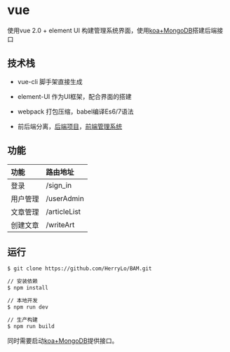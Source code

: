 # vue

使用vue 2.0 + element UI 构建管理系统界面，使用[koa+MongoDB](https://github.com/HerryLo/koa-mongoDB.git)搭建后端接口

## 技术栈
  * vue-cli 脚手架直接生成
  
  * element-UI 作为UI框架，配合界面的搭建
  
  * webpack 打包压缩，babel编译Es6/7语法
  
  * 前后端分离，[后端项目](https://github.com/HerryLo/koa-mongoDB.git)，[前端管理系统](https://github.com/HerryLo/vue-Bam)

## 功能
| 功能 |  路由地址 |
|:------|:-------|
|登录    | /sign_in   | 
|用户管理 | /userAdmin |
|文章管理 | /articleList |
|创建文章 | /writeArt |

## 运行

``` bash
$ git clone https://github.com/HerryLo/BAM.git

// 安装依赖
$ npm install 

// 本地开发
$ npm run dev 

// 生产构建
$ npm run build
```

同时需要启动[koa+MongoDB](https://github.com/HerryLo/koa-mongoDB.git)提供接口。
